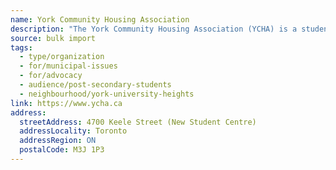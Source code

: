 ```yaml
---
name: York Community Housing Association
description: "The York Community Housing Association (YCHA) is a student-led community outreach group dedicated to helping anyone living in and/or looking for a housing in York University Heights. YCHA serves residents managing housing issues/looking for a place on a case-by-case basis, while mobilizing residents and advocating for action on housing in the York Community. YCHA represent and advocates for tenants' and residents' rights, to achieve safer, cleaner, and more accessible living conditions, and more affordable and available housing in the York Community."
source: bulk import
tags:
  - type/organization
  - for/municipal-issues
  - for/advocacy
  - audience/post-secondary-students
  - neighbourhood/york-university-heights
link: https://www.ycha.ca
address:
  streetAddress: 4700 Keele Street (New Student Centre)
  addressLocality: Toronto
  addressRegion: ON
  postalCode: M3J 1P3
---
```


<!-- Community added via bulk import -->
